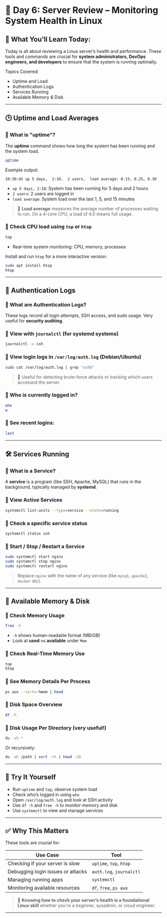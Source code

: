 # 📅 Day 6: Server Review – Monitoring System Health in Linux

## 🧠 What You’ll Learn Today:
Today is all about reviewing a Linux server’s health and performance. These tools and commands are crucial for **system administrators, DevOps engineers, and developers** to ensure that the system is running optimally.

Topics Covered:
- Uptime and Load
- Authentication Logs
- Services Running
- Available Memory & Disk

---

## 🕒 Uptime and Load Averages

### 🔹 What is "uptime"?
The **uptime** command shows how long the system has been running and the system load.

```bash
uptime
```

Example output:
```
10:30:45 up 5 days,  2:10,  2 users,  load average: 0.15, 0.25, 0.30
```

- `up 5 days, 2:10`: System has been running for 5 days and 2 hours
- `2 users`: 2 users are logged in
- `load average`: System load over the last 1, 5, and 15 minutes

> 📌 **Load average** measures the average number of processes waiting to run. On a 4-core CPU, a load of 4.0 means full usage.

### 🔹 Check CPU load using `top` or `htop`
```bash
top
```
- Real-time system monitoring: CPU, memory, processes

Install and run `htop` for a more interactive version:
```bash
sudo apt install htop
htop
```

---

## 🔐 Authentication Logs

### 🔹 What are Authentication Logs?
These logs record all login attempts, SSH access, and sudo usage. Very useful for **security auditing**.

### 🔹 View with `journalctl` (for systemd systems)
```bash
journalctl -u ssh
```

### 🔹 View login logs in `/var/log/auth.log` (Debian/Ubuntu)
```bash
sudo cat /var/log/auth.log | grep "sshd"
```

> 📌 Useful for detecting brute-force attacks or tracking which users accessed the server.

### 🔹 Who is currently logged in?
```bash
who
w
```

### 🔹 See recent logins:
```bash
last
```

---

## 🛠️ Services Running

### 🔹 What is a Service?
A **service** is a program (like SSH, Apache, MySQL) that runs in the background, typically managed by **systemd**.

### 🔹 View Active Services
```bash
systemctl list-units --type=service --state=running
```

### 🔹 Check a specific service status
```bash
systemctl status ssh
```

### 🔹 Start / Stop / Restart a Service
```bash
sudo systemctl start nginx
sudo systemctl stop nginx
sudo systemctl restart nginx
```

> Replace `nginx` with the name of any service (like `mysql`, `apache2`, `docker` etc).

---

## 🧠 Available Memory & Disk

### 🔹 Check Memory Usage
```bash
free -h
```
- `-h` shows human-readable format (MB/GB)
- Look at **used** vs **available** under `Mem`

### 🔹 Check Real-Time Memory Use
```bash
top
htop
```

### 🔹 See Memory Details Per Process
```bash
ps aux --sort=-%mem | head
```

### 🔹 Disk Space Overview
```bash
df -h
```

### 🔹 Disk Usage Per Directory (very useful!)
```bash
du -sh *
```

Or recursively:
```bash
du -ah /path | sort -rh | head -20
```

---

## 🧪 Try It Yourself

- Run `uptime` and `top`, observe system load
- Check who’s logged in using `who`
- Open `/var/log/auth.log` and look at SSH activity
- Use `df -h` and `free -h` to monitor memory and disk
- Use `systemctl` to view and manage services

---

## ✅ Why This Matters

These tools are crucial for:

| Use Case | Tool |
|----------|------|
| Checking if your server is slow | `uptime`, `top`, `htop` |
| Debugging login issues or attacks | `auth.log`, `journalctl` |
| Managing running apps | `systemctl` |
| Monitoring available resources | `df`, `free`, `ps aux` |

> 📌 **Knowing how to check your server’s health is a foundational Linux skill** whether you're a beginner, sysadmin, or cloud engineer.

---

